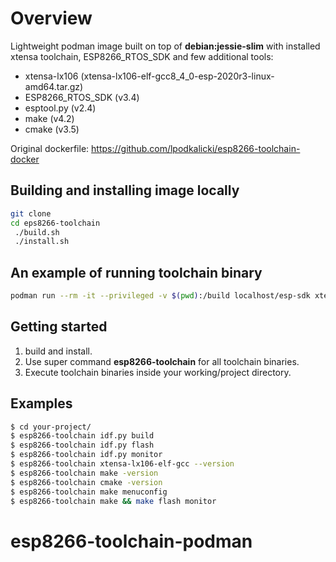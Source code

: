 
# Overview

Lightweight  podman image built on top of **debian:jessie-slim** with installed xtensa toolchain, ESP8266_RTOS_SDK and few additional tools:
* xtensa-lx106 (xtensa-lx106-elf-gcc8_4_0-esp-2020r3-linux-amd64.tar.gz)
* ESP8266_RTOS_SDK (v3.4)
* esptool.py (v2.4)
* make (v4.2)
* cmake (v3.5)

Original dockerfile: https://github.com/lpodkalicki/esp8266-toolchain-docker

## Building and installing image locally

```bash
git clone 
cd eps8266-toolchain
 ./build.sh 
 ./install.sh
```

## An example of running toolchain binary

```bash
podman run --rm -it --privileged -v $(pwd):/build localhost/esp-sdk xtensa-lx106-elf-gcc --version
```

## Getting started

1. build and install.
2. Use super command **esp8266-toolchain** for all toolchain binaries. 
3. Execute toolchain binaries inside your working/project directory. 

## Examples

```bash
$ cd your-project/
$ esp8266-toolchain idf.py build
$ esp8266-toolchain idf.py flash
$ esp8266-toolchain idf.py monitor
$ esp8266-toolchain xtensa-lx106-elf-gcc --version
$ esp8266-toolchain make -version
$ esp8266-toolchain cmake -version
$ esp8266-toolchain make menuconfig
$ esp8266-toolchain make && make flash monitor
```

# esp8266-toolchain-podman
